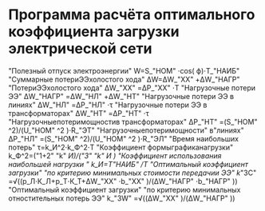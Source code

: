# Программа расчёта оптимального коэффициента загрузки электрической сети



"Полезный отпуск электроэнергии"
W=S_"НОМ" ⋅cos⁡( ϕ)⋅T_"НАИБ" 
"Суммарные потериЭЭхолостого хода"
ΔW=ΔW_"ХХ" +ΔW_"НАГР" 
"ПотериЭЭхолостого хода"
ΔW_"ХХ" =ΔP_"ХХ" ⋅T
"Нагрузочные потери ЭЭ"
ΔW_"НАГР" =ΔW_"НЛ" +ΔW_"НТ" 
"Нагрузочные потери ЭЭ в линиях"
ΔW_"НЛ" =ΔP_"НЛ" ⋅τ
"Нагрузочные потери ЭЭ в трансформаторах"
ΔW_"НТ" =ΔP_"НТ" ⋅τ
"Нагрузочныепотеримощностив трансформаторах"
ΔP_"НТ" =(S_"НОМ" ^2)/(U_"НОМ" ^2 )⋅R_"ЭТ" 
"Нагрузочныепотеримощности" в"линиях"
ΔP_"НЛ" =(S_"НОМ" ^2)/(U_"НОМ" ^2 )⋅R_"ЭЛ" 
"Время наибольших потерь"
τ=k_И^2⋅k_Ф^2⋅Т
"Коэффициент формыграфиканагрузки"
k_Ф^2=("1+2" "k" _И)/("3" "k" _И )
"Коэффициент использования наибольшей нагрузки "
k_И=T_"НАИБ" /T
"Оптимальный коэффициент загрузки"
"по критерию минимальных стоимости передачии ЭЭ"
k_"ЗC" =√((p_Л⋅К_Л+p_Т⋅К_Т+ΔW_"ХХ" ⋅b_"ХХ" )/(ΔW_"НАГР" ⋅b_"НАГР"  ))
"Оптимальный коэффициент загрузки"
"по критерию минимальных отностительных потерь ЭЭ"
k_"ЗW" =√((ΔW_"ХХ" )/(ΔW_"НАГР"  ))
